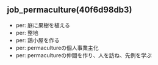 job_permaculture(40f6d98db3)
---

- per: 庭に果樹を植える
- per: 整地
- per: 鶏小屋を作る
- per: permacultureの個人事業主化
- per: permacultureの仲間を作り、人を訪ね、先例を学ぶ

